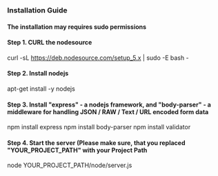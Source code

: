 ### Installation Guide

#### The installation may requires sudo permissions

#### Step 1. CURL the nodesource 
curl -sL https://deb.nodesource.com/setup_5.x | sudo -E bash -

#### Step 2. Install nodejs
apt-get install -y nodejs

#### Step 3. Install "express" - a nodejs framework, and "body-parser" - a middleware for handling JSON / RAW / Text / URL encoded form data
npm install express 
npm install body-parser
npm install validator

#### Step 4. Start the server (Please make sure, that you replaced "YOUR_PROJECT_PATH" with your Project Path
node YOUR_PROJECT_PATH/node/server.js
